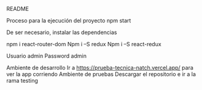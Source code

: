 README

Proceso para la ejecución del proyecto
npm start

De ser necesario, instalar las dependencias

npm i react-router-dom
Npm i –S redux
Npm i –S react-redux

Usuario
admin
Password
admin

Ambiente de desarrollo
Ir a https://prueba-tecnica-natch.vercel.app/ para ver la app corriendo
Ambiente de pruebas
Descargar el repositorio e ir a la rama testing

